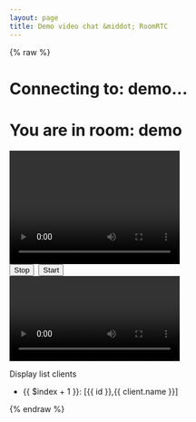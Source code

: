 ```yaml
---
layout: page
title: Demo video chat &middot; RoomRTC
---
```


<!-- load styles cdn -->
<link href="{{ site.baseurl }}/latest/style.css" rel="stylesheet" type="text/css" media="screen" />

{% raw %}
<div ng-app="demo" ng-controller="roomController">
    <h1 ng-if="!isConnected">Connecting to: <span ng-bind="room">demo</span>...</h1>
    <h1 ng-if="isConnected">You are in room: <span ng-bind="room">demo</span></h1>
    <video class="mirror" width="300" height="200" ng-src="{{localVideo}}" autoplay="true"></video>
    <div class="media-controls">
        <input type="button" value="Stop" ng-click="stop()">&nbsp;
        <input type="button" value="Start" ng-click="start()">
    </div>
    <div id="remotes">
        <div class="video" ng-repeat="(id, remoteVideo) in remoteVideos">
            <video id="{{id}}" ng-src="{{remoteVideo}}" autoplay="true"></video>
        </div>
    </div>
    <p>Display list clients</p>
    <ul>
        <li ng-repeat="(id, client) in clients">{{ $index + 1 }}: [{{ id }},{{ client.name }}]</li>
    </ul>
</div>
{% endraw %}

<script src="{{ site.baseurl }}/latest/roomrtc.bundle.js"></script>
<script src="{{ site.baseurl }}/latest/angular-v1.4.9.js"></script>
<script type="text/javascript">
    angular.module("demo", [])
        .controller("roomController", function ($scope, $timeout, $sce) {
            $scope.localVideo = null;
            $scope.remoteVideos = {};
            $scope.isConnected = false;

            var room = $scope.room = (location.search && location.search.split('?')[1]) || "demo";
            var roomrtc = new RoomRTC();

            roomrtc.initMediaSource()
                .then(stream => {
                    var streamUrl = roomrtc.getStreamAsUrl(stream);
                    $timeout(function () {
                        $scope.localVideo = $sce.trustAsResourceUrl(streamUrl);
                    });
                })
                .catch(err => {
                    console.error('Failed to get local stream', err);
                });

            roomrtc.on("connected", function (id) {
                console.log("connected connectionId: ", id);
                roomrtc.joinRoom(room)
                    .then(roomData => {
                        console.log("joinRoom ok: ", roomData);
                        $timeout(function () {
                            $scope.isConnected = true;
                            $scope.clients = roomData.clients;
                        });
                        return roomData.clients;
                    })
                    .catch(err => {
                        console.error("joinRoom error: ", err);
                    });
            });

            roomrtc.on("readyToCall", function (id) {
                console.log("readyToCall, connectionId: ", id);
            });

            roomrtc.on("videoAdded", function(pc, stream) {
                var pid = pc.id;
                console.log("Ohh, we have a new participant", pid);
                $timeout(function() {
                    var streamUrl = roomrtc.getStreamAsUrl(stream);
                    var trustUrl = $sce.trustAsResourceUrl(streamUrl);
                    $scope.remoteVideos[pid] = trustUrl;
                    $scope.clients[pid] = pc.resources;
                })
            });

            roomrtc.on("videoRemoved", function(pc) {
                var pid = pc.id;
                var url = $scope.remoteVideos[pid];
                roomrtc.revokeObjectURL(url);
                console.log("Ohh, a participant has gone", pid);
                $timeout(function() {
                    // remove url from remoteVideos
                    delete $scope.remoteVideos[pid];
                    delete $scope.clients[pid];
                })
            });

            /**
                * Setup control buttons
                * */
            $scope.stop = function () {
                $scope.localVideo = null;
                roomrtc.stop();
            }

            $scope.start = function () {
                roomrtc.initMediaSource().then(stream => {
                    var streamUrl = roomrtc.getStreamAsUrl(stream);
                    $timeout(function () {
                        $scope.localVideo = $sce.trustAsResourceUrl(streamUrl);
                    });
                });
            }
        });
</script>
